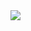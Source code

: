 
<img src="![Image](https://github.com/user-attachments/assets/18dfc3e7-1362-406e-9e8d-d919d420bfb5)">
